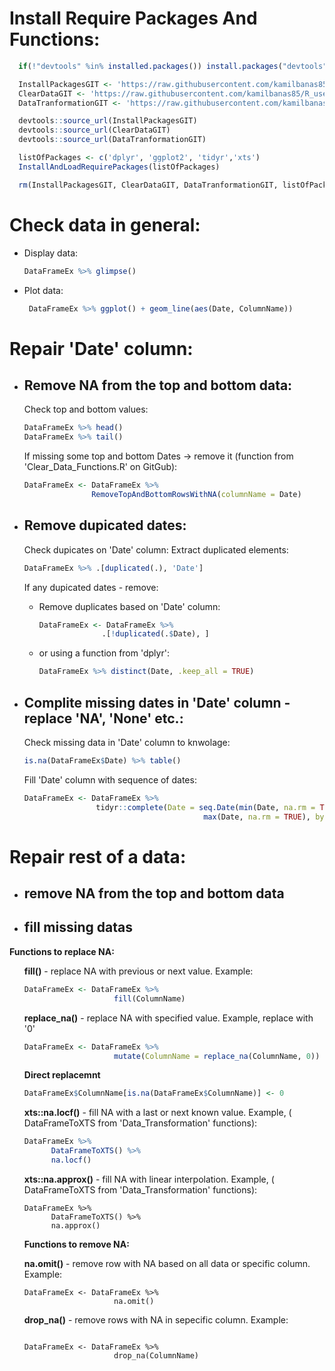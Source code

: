 # Install Require Packages And Functions:

  ```r
    if(!"devtools" %in% installed.packages()) install.packages("devtools")

    InstallPackagesGIT <- 'https://raw.githubusercontent.com/kamilbanas85/R_usefull_functions/master/Install_And_Load_Packages.R'
    ClearDataGIT <- 'https://raw.githubusercontent.com/kamilbanas85/R_usefull_functions/master/Clear_Data_Functions.R'
    DataTranformationGIT <- 'https://raw.githubusercontent.com/kamilbanas85/R_usefull_functions/master/Data_Transformation.R'

    devtools::source_url(InstallPackagesGIT)
    devtools::source_url(ClearDataGIT)
    devtools::source_url(DataTranformationGIT)

    listOfPackages <- c('dplyr', 'ggplot2', 'tidyr','xts')
    InstallAndLoadRequirePackages(listOfPackages)

    rm(InstallPackagesGIT, ClearDataGIT, DataTranformationGIT, listOfPackages)
  ```

# Check data in general:
 * Display data:
   ```r
   DataFrameEx %>% glimpse()
   ```
 * Plot data:
   ```r 
    DataFrameEx %>% ggplot() + geom_line(aes(Date, ColumnName))
   ```

# Repair 'Date' column:
 * ## Remove NA from the top and bottom data:
     Check top and bottom values:
     ```r
     DataFrameEx %>% head()
     DataFrameEx %>% tail()
     ```
     If missing some top and bottom Dates -> remove it (function from  'Clear_Data_Functions.R' on GitGub):
     ```r
     DataFrameEx <- DataFrameEx %>% 
                    RemoveTopAndBottomRowsWithNA(columnName = Date)
     ```
 * ## Remove dupicated dates:
      Check dupicates on 'Date' column:
      Extract duplicated elements:
      ```r
      DataFrameEx %>% .[duplicated(.), 'Date']
      ```
      If any dupicated dates - remove:
      * Remove duplicates based on 'Date' column:
        ```r
        DataFrameEx <- DataFrameEx %>% 
                      .[!duplicated(.$Date), ]
        ```
      * or using a function from 'dplyr':
        ```r
        DataFrameEx %>% distinct(Date, .keep_all = TRUE)
        ```

 * ## Complite missing dates in 'Date' column - replace 'NA', 'None' etc.:
      Check missing data in 'Date' column to knwolage:
      ```r
      is.na(DataFrameEx$Date) %>% table()  
      ```
      Fill 'Date' column with sequence of dates:
      ```r
      DataFrameEx <- DataFrameEx %>% 
                      tidyr::complete(Date = seq.Date(min(Date, na.rm = TRUE),
                                              max(Date, na.rm = TRUE), by = 'day'))
      ``` 

# Repair rest of a data:
 * ## remove NA from the top and bottom data
 
 * ## fill missing datas

 **Functions to replace NA:**
 <ul>
  
  **fill()** - replace NA with previous or next value. Example:
  
  ```r
  DataFrameEx <- DataFrameEx %>% 
                      fill(ColumnName)
  ```
  
  **replace_na()** - replace NA with specified value. Example, replace with '0'
  
  ```r
  DataFrameEx <- DataFrameEx %>% 
                      mutate(ColumnName = replace_na(ColumnName, 0))
  ```
  
  **Direct replacemnt**
  
  ```r
  DataFrameEx$ColumnName[is.na(DataFrameEx$ColumnName)] <- 0
  ```
  
  **xts::na.locf()** - fill NA with a last or next known value. Example, ( DataFrameToXTS from 'Data_Transformation' functions):

  ```r
  DataFrameEx %>% 
        DataFrameToXTS() %>% 
        na.locf()
  ```
**xts::na.approx()** - fill NA with linear interpolation. Example, ( DataFrameToXTS from 'Data_Transformation' functions):

  ```{r, results='hide', error=FALSE, warning=FALSE, message=FALSE}
  DataFrameEx %>% 
        DataFrameToXTS() %>% 
        na.approx()
  ```
 
 **Functions to remove NA:**
  
  **na.omit()** - remove row with NA based on all data or specific column. Example:

  ```{r, results='hide', error=FALSE, warning=FALSE, message=FALSE}
  DataFrameEx <- DataFrameEx %>% 
                      na.omit()
  ```
  
  **drop_na()** - remove rows with NA in sepecific column. Example:
  
  ```{r, results='hide', error=FALSE, warning=FALSE, message=FALSE}
  
  DataFrameEx <- DataFrameEx %>% 
                      drop_na(ColumnName)
  ```

